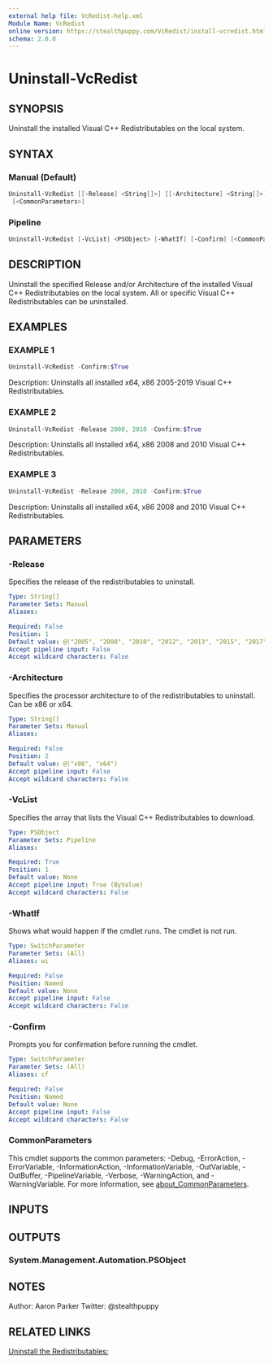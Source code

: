 ```yaml
---
external help file: VcRedist-help.xml
Module Name: VcRedist
online version: https://stealthpuppy.com/VcRedist/install-vcredist.html
schema: 2.0.0
---
```


# Uninstall-VcRedist

## SYNOPSIS

Uninstall the installed Visual C++ Redistributables on the local system.

## SYNTAX

### Manual (Default)

```powershell
Uninstall-VcRedist [[-Release] <String[]>] [[-Architecture] <String[]>] [-WhatIf] [-Confirm]
 [<CommonParameters>]
```

### Pipeline

```powershell
Uninstall-VcRedist [-VcList] <PSObject> [-WhatIf] [-Confirm] [<CommonParameters>]
```

## DESCRIPTION

Uninstall the specified Release and/or Architecture of the installed Visual C++ Redistributables on the local system. All or specific Visual C++ Redistributables can be uninstalled.

## EXAMPLES

### EXAMPLE 1

```powershell
Uninstall-VcRedist -Confirm:$True
```

Description:
Uninstalls all installed x64, x86 2005-2019 Visual C++ Redistributables.

### EXAMPLE 2

```powershell
Uninstall-VcRedist -Release 2008, 2010 -Confirm:$True
```

Description:
Uninstalls all installed x64, x86 2008 and 2010 Visual C++ Redistributables.

### EXAMPLE 3

```powershell
Uninstall-VcRedist -Release 2008, 2010 -Confirm:$True
```

Description:
Uninstalls all installed x64, x86 2008 and 2010 Visual C++ Redistributables.

## PARAMETERS

### -Release

Specifies the release of the redistributables to uninstall.

```yaml
Type: String[]
Parameter Sets: Manual
Aliases:

Required: False
Position: 1
Default value: @("2005", "2008", "2010", "2012", "2013", "2015", "2017", "2019")
Accept pipeline input: False
Accept wildcard characters: False
```

### -Architecture

Specifies the processor architecture to of the redistributables to uninstall.
Can be x86 or x64.

```yaml
Type: String[]
Parameter Sets: Manual
Aliases:

Required: False
Position: 2
Default value: @("x86", "x64")
Accept pipeline input: False
Accept wildcard characters: False
```

### -VcList

Specifies the array that lists the Visual C++ Redistributables to download.

```yaml
Type: PSObject
Parameter Sets: Pipeline
Aliases:

Required: True
Position: 1
Default value: None
Accept pipeline input: True (ByValue)
Accept wildcard characters: False
```

### -WhatIf

Shows what would happen if the cmdlet runs.
The cmdlet is not run.

```yaml
Type: SwitchParameter
Parameter Sets: (All)
Aliases: wi

Required: False
Position: Named
Default value: None
Accept pipeline input: False
Accept wildcard characters: False
```

### -Confirm

Prompts you for confirmation before running the cmdlet.

```yaml
Type: SwitchParameter
Parameter Sets: (All)
Aliases: cf

Required: False
Position: Named
Default value: None
Accept pipeline input: False
Accept wildcard characters: False
```

### CommonParameters

This cmdlet supports the common parameters: -Debug, -ErrorAction, -ErrorVariable, -InformationAction, -InformationVariable, -OutVariable, -OutBuffer, -PipelineVariable, -Verbose, -WarningAction, and -WarningVariable. For more information, see [about_CommonParameters](http://go.microsoft.com/fwlink/?LinkID=113216).

## INPUTS

## OUTPUTS

### System.Management.Automation.PSObject

## NOTES

Author: Aaron Parker
Twitter: @stealthpuppy

## RELATED LINKS

[Uninstall the Redistributables:](https://stealthpuppy.com/VcRedist/uninstall-vcredist.html)
